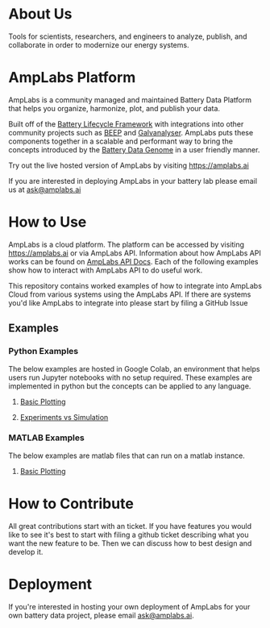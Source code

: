 # About Us

Tools for scientists, researchers, and engineers to analyze, publish, and collaborate in order to modernize our energy systems.


# AmpLabs Platform

AmpLabs is a community managed and maintained Battery Data Platform that helps you organize, harmonize, plot, and publish your data. 

Built off of the [Battery Lifecycle Framework](https://github.com/battery-lcf) with integrations into other community projects such as [BEEP](https://github.com/TRI-AMDD/beep) and [Galvanalyser](https://github.com/Battery-Intelligence-Lab/galvanalyser). AmpLabs puts these components together in a scalable and performant way to bring the concepts introduced by the [Battery Data Genome](https://arxiv.org/abs/2109.07278) in a user friendly manner. 

Try out the live hosted version of AmpLabs by visiting https://amplabs.ai

If you are interested in deploying AmpLabs in your battery lab please email us at ask@amplabs.ai

# How to Use

AmpLabs is a cloud platform. The platform can be accessed by visiting https://amplabs.ai or via AmpLabs API. Information about how AmpLabs API works can be found on [AmpLabs API Docs](http://amplabs.ai/api/). Each of the following examples show how to interact with AmpLabs API to do useful work.

This repository contains worked examples of how to integrate into AmpLabs Cloud from various systems using the AmpLabs API. If there are systems you'd like AmpLabs to integrate into please start by filing a GitHub Issue

## Examples

### Python Examples

The below examples are hosted in Google Colab, an environment that helps users run Jupyter notebooks with no setup required. These examples are implemented in python but the concepts can be applied to any language. 

1. [Basic Plotting](https://colab.research.google.com/drive/1W__QNY5ywQwl8D-j7uQC6i0AhaXMfjVR?usp=sharing)

2. [Experiments vs Simulation](https://colab.research.google.com/drive/1gSOjMaVLE24EBzHxe0wx6QP-9rSrWOPc?usp=sharing)


### MATLAB Examples

The below examples are matlab files that can run on a matlab instance.

1. [Basic Plotting](https://github.com/amplabs-ai/examples/blob/main/matlab/basic_plot.m)

# How to Contribute

All great contributions start with an ticket. If you have features you would like to see it's best to start with filing a github ticket describing what you want the new feature to be. Then we can discuss how to best design and develop it.


# Deployment

If you're interested in hosting your own deployment of AmpLabs for your own battery data project, please email ask@amplabs.ai.
